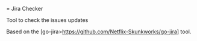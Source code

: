 = Jira Checker

Tool to check the issues updates

Based on the [go-jira>https://github.com/Netflix-Skunkworks/go-jira] tool.


